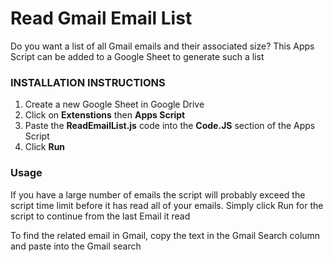 # Read Gmail Email List

Do you want a list of all Gmail emails and their associated size? This Apps Script can be added to a Google Sheet to generate such a list


### INSTALLATION INSTRUCTIONS 
1. Create a new Google Sheet in Google Drive
2. Click on **Extenstions** then **Apps Script**
3. Paste the **ReadEmailList.js** code into the **Code.JS** section of the Apps Script
4. Click **Run**

### Usage
If you have a large number of emails the script will probably exceed the script time limit before it has read all of your emails. 
Simply click Run for the script to continue from the last Email it read

To find the related email in Gmail, copy the text in the Gmail Search column and paste into the Gmail search

 
